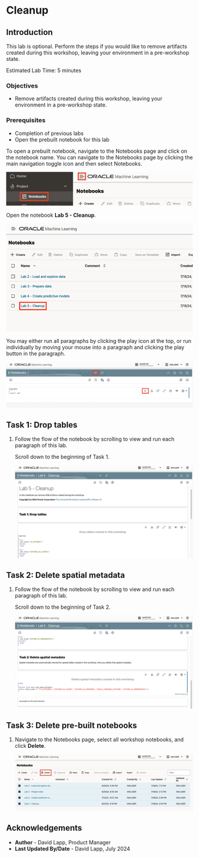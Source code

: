 # Cleanup

## Introduction

This lab is optional. Perform the steps if you would like to remove artifacts created during this workshop, leaving your environment in a pre-workshop state. 

Estimated Lab Time: 5 minutes

### Objectives

* Remove artifacts created during this workshop, leaving your environment in a pre-workshop state. 

### Prerequisites

* Completion of previous labs
* Open the prebuilt notebook for this lab

To open a prebuilt notebook, navigate to the Notebooks page and click on the notebook name. You can navigate to the Notebooks page by clicking the main navigation toggle icon and then select Notebooks.

   ![Navigate to Notebooks page](images/notebooks-nav.png)

Open the notebook **Lab 5 - Cleanup**.

   ![Navigate to Notebooks page](images/lab-5-notebook.png)

You may either run all paragraphs by clicking the play icon at the top, or run individually by moving your mouse into a paragraph and clicking the play button in the paragraph.

   ![Run options](images/run-options.png)  

## Task 1: Drop tables

1. Follow the flow of the notebook by scrolling to view and run each paragraph of this lab.

   Scroll down to the beginning of Task 1.

   ![Lab 5 Task 1](images/lab5-task1.png)  

## Task 2: Delete spatial metadata

1. Follow the flow of the notebook by scrolling to view and run each paragraph of this lab.

   Scroll down to the beginning of Task 2.

   ![Lab 5 Task 1](images/lab5-task2.png)  

## Task 3: Delete pre-built notebooks

1. Navigate to the Notebooks page, select all workshop notebooks, and click **Delete**.

   ![Lab 5 Task 3](images/lab5-task3.png)  


## Acknowledgements

* **Author** - David Lapp, Product Manager
* **Last Updated By/Date**  - David Lapp, July 2024

